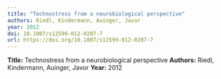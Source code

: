 ```yaml
---
title: "Technostress from a neurobiological perspective"
authors: Riedl, Kindermann, Auinger, Javor
year: 2012
doi: 10.1007/s12599-012-0207-7
url: https://doi.org/10.1007/s12599-012-0207-7
---
```

**Title:** Technostress from a neurobiological perspective
**Authors:** Riedl, Kindermann, Auinger, Javor
**Year:** 2012